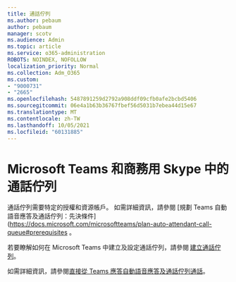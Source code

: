 ```yaml
---
title: 通話佇列
ms.author: pebaum
author: pebaum
manager: scotv
ms.audience: Admin
ms.topic: article
ms.service: o365-administration
ROBOTS: NOINDEX, NOFOLLOW
localization_priority: Normal
ms.collection: Adm_O365
ms.custom:
- "9000731"
- "2665"
ms.openlocfilehash: 5487891259d2792a908ddf09cfb0afe2bcbd5406
ms.sourcegitcommit: 06e4a1b63b36767fbef56d5031b7ebea44d15e67
ms.translationtype: MT
ms.contentlocale: zh-TW
ms.lasthandoff: 10/05/2021
ms.locfileid: "60131885"
---
```

# <a name="call-queues-in-microsoft-teams-and-skype-for-business"></a>Microsoft Teams 和商務用 Skype 中的通話佇列 

通話佇列需要特定的授權和資源帳戶。 如需詳細資訊，請參閱 [規劃 Teams 自動語音應答及通話佇列：先決條件] (https://docs.microsoft.com/microsoftteams/plan-auto-attendant-call-queue#prerequisites 。 

若要瞭解如何在 Microsoft Teams 中建立及設定通話佇列，請參閱 [建立通話佇列](https://docs.microsoft.com/microsoftteams/create-a-phone-system-call-queue)。 

如需詳細資訊，請參閱[直接從 Teams 應答自動語音應答及通話佇列通話](https://docs.microsoft.com/microsoftteams/answer-auto-attendant-and-call-queue-calls)。 